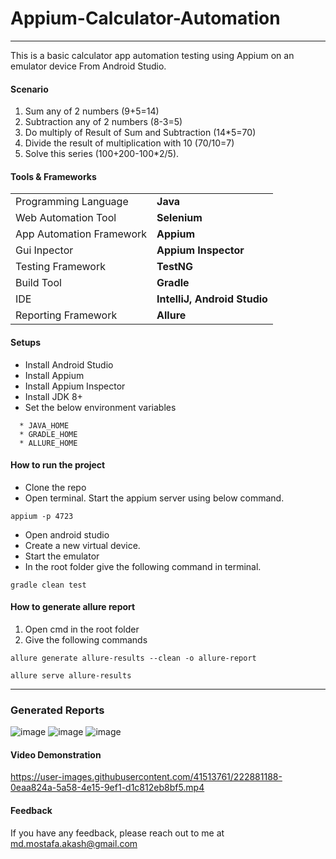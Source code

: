 # Appium-Calculator-Automation

---
This is a basic calculator app automation testing using Appium on an emulator device From Android Studio.


#### Scenario
1. Sum any of 2 numbers (9+5=14)
2. Subtraction any of 2 numbers (8-3=5)
3. Do multiply of Result of Sum and Subtraction (14*5=70)
4. Divide the result of multiplication with 10 (70/10=7)
5. Solve this series (100+200-100*2/5).


#### Tools & Frameworks
|                          |                              |
|--------------------------|------------------------------|
| Programming Language     | **Java**                     |
| Web Automation Tool      | **Selenium**                 |
| App Automation Framework | **Appium**                   |
| Gui Inpector             | **Appium Inspector**         |
| Testing Framework        | **TestNG**                   |
| Build Tool               | **Gradle**                   |
| IDE                      | **IntelliJ, Android Studio** |
| Reporting Framework      | **Allure**                   |

#### Setups
* Install Android Studio
* Install Appium
* Install Appium Inspector
* Install JDK 8+
* Set the below environment variables

```shell
  * JAVA_HOME
  * GRADLE_HOME
  * ALLURE_HOME
```
#### How to run the project
* Clone the repo
* Open terminal. Start the appium server using below command.
```
appium -p 4723
```
* Open android studio
* Create a new virtual device.
* Start the emulator
* In the root folder give the following command in terminal.
```
gradle clean test
```


#### How to generate allure report
1. Open cmd in the root folder
2.  Give the following commands

```
allure generate allure-results --clean -o allure-report
```
```
allure serve allure-results
```
---

### Generated Reports
![image](https://user-images.githubusercontent.com/41513761/222880768-dd6b9789-7c5c-4218-8c58-008a1f9f6c79.png)
![image](https://user-images.githubusercontent.com/41513761/222880797-2ce60a5a-1acf-4ea8-8a61-9cf424964190.png)
![image](https://user-images.githubusercontent.com/41513761/222880811-920b9297-73a9-45dc-b435-e66afc62a4a2.png)




#### Video Demonstration
https://user-images.githubusercontent.com/41513761/222881188-0eaa824a-5a58-4e15-9ef1-d1c812eb8bf5.mp4




#### Feedback
If you have any feedback, please reach out to me at md.mostafa.akash@gmail.com
